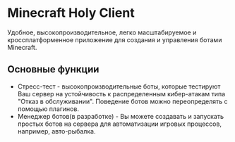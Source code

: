 # Minecraft Holy Client

Удобное, высокопроизводительное, легко масштабируемое и кроссплатформенное приложение для создания и управления ботами Minecraft.

## Основные функции

- Стресс-тест - высокопроизводительные боты, которые тестируют Ваш сервер на устойчивость к распределенным кибер-атакам типа "Отказ в обслуживании". Поведение ботов можно переопределять с помощью плагинов. 
- Менеджер ботов(в разработке) - Вы можете создавать и запускать простых ботов на сервера для автоматизации игровых процессов, например, авто-рыбалка.

